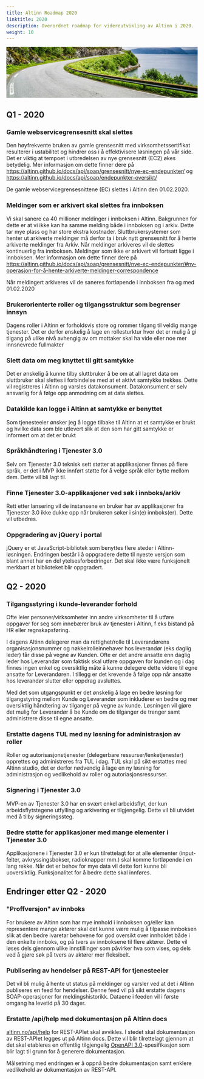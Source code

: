 ```yaml
---
title: Altinn Roadmap 2020
linktitle: 2020
description: Overordnet roadmap for videreutvikling av Altinn i 2020.
weight: 10
---
```


![Vei i Brønnøysund](../vei-i-brønnøysund.jpg)

## Q1 - 2020
### Gamle webservicegrensesnitt skal slettes
Den høyfrekvente bruken av gamle grensesnitt med virksomhetssertifikat resulterer i ustabilitet og hindrer oss i å effektivisere løsningen på vår side. Det er viktig at tempoet i utbredelsen av nye grensesnitt (EC2) økes betydelig. Mer informasjon om dette finner dere på https://altinn.github.io/docs/api/soap/grensesnitt/nye-ec-endepunkter/ og  https://altinn.github.io/docs/api/soap/endepunkter-oversikt/

De gamle webservicegrensesnittene (EC) slettes i Altinn den 01.02.2020.

### Meldinger som er arkivert skal slettes fra innboksen
Vi skal sanere ca 40 millioner meldinger i innboksen i Altinn.  Bakgrunnen for dette er at vi ikke kan ha samme melding både i innboksen og i arkiv. Dette tar mye plass og har store ekstra kostnader. Sluttbrukersystemer som henter ut arkiverte meldinger må derfor ta i bruk nytt grensesnitt for å hente arkiverte meldinger fra Arkiv. Når meldinger arkiveres vil de slettes kontinuerlig fra innboksen.  Meldinger som ikke er arkivert vil fortsatt ligge i innboksen. Mer informasjon om dette finner dere på https://altinn.github.io/docs/api/soap/grensesnitt/nye-ec-endepunkter/#ny-operasjon-for-å-hente-arkiverte-meldinger-correspondence 

Når meldingert arkiveres vil de saneres fortløpende i innboksen fra og med 01.02.2020

### Brukerorienterte roller og tilgangsstruktur som begrenser innsyn
Dagens roller i Altinn er forholdsvis store og rommer tilgang til veldig mange tjenester. Det er derfor ønskelig å lage en rollesturktur hvor det er mulig å gi tilgang på ulike nivå avhengig av om mottaker skal ha vide eller noe mer innsnevrede fullmakter

### Slett data om meg knyttet til gitt samtykke
Det er ønskelig å kunne tilby sluttbruker å be om at all lagret data om sluttbruker skal slettes i forbindelse med at et aktivt samtykke trekkes. Dette vil registreres i Altinn og varsles datakonsument. Datakonsument er selv ansvarlig for å følge opp anmodning om at data slettes. 

### Datakilde kan logge i Altinn at samtykke er benyttet
Som tjenesteeier ønsker jeg å logge tilbake til Altinn at et samtykke er brukt og hvilke data som ble utlevert slik at den som har gitt samtykke er informert om at det er brukt

### Språkhåndtering i Tjenester 3.0
Selv om Tjenester 3.0 teknisk sett støtter at applikasjoner finnes på flere språk, er det i MVP ikke innført støtte for å velge språk eller bytte mellom dem. Dette vil bli lagt til.

### Finne Tjenester 3.0-applikasjoner ved søk i innboks/arkiv
Rett etter lansering vil de instansene en bruker har av applikasjoner fra Tjenester 3.0 ikke dukke opp når brukeren søker i sin(e) innboks(er). Dette vil utbedres.

### Oppgradering av jQuery i portal
jQuery er et JavaScript-bibliotek som benyttes flere steder i Altinn-løsningen. Endringen består i å oppgradere dette til nyeste versjon som blant annet har en del ytelsesforbedringer. Det skal ikke være funksjonelt merkbart at biblioteket blir oppgradert.

## Q2 - 2020
### Tilgangsstyring i kunde-leverandør forhold
Ofte leier personer/virksomheter inn andre virksomheter til å utføre oppgaver for seg som innebærer bruk av tjenester i Altinn, f eks bistand på HR eller regnskapsføring.

I dagens Altinn delegerer man da rettighet/rolle til Leverandørens organisasjonsnummer og nøkkelrolleinnehaver hos leverandør (eks daglig leder) får disse på vegne av Kunden. Ofte er det andre ansatte enn daglig leder hos Leverandør som faktisk skal utføre oppgaven for kunden og i dag finnes ingen enkel og oversiktlig måte å kunne delegere dette videre til egne ansatte for Leverandøren. I tillegg er det krevende å følge opp når ansatte hos leverandør slutter eller oppdrag avsluttes.

Med det som utgangspunkt er det ønskelig å lage en bedre løsning for tilgangstyring mellom Kunde og Leverandør som inkluderer en bedre og mer oversiktlig håndtering av tilganger på vegne av kunde. Løsningen vil gjøre det mulig for Leverandør å be Kunde om de tilganger de trenger samt administrere disse til egne ansatte. 

### Erstatte dagens TUL med ny løsning for administrasjon av roller
Roller og autorisasjonstjenester (delegerbare ressurser/lenketjenester) opprettes og administreres fra TUL i dag. TUL skal på sikt erstattes med Altinn studio, det er derfor nødvendig å lage en ny løsning for administrasjon og vedlikehold av roller og autoriasjonsressurser.

### Signering i Tjenester 3.0
MVP-en av Tjenester 3.0 har en svært enkel arbeidsflyt, der kun arbeidsflytstegene utfylling og arkivering er tilgjengelig. Dette vil bli utvidet med å tilby signeringssteg.

### Bedre støtte for applikasjoner med mange elementer i Tjenester 3.0
Applikasjonene i Tjenester 3.0 er kun tilrettelagt for at alle elementer (input-felter, avkryssingsbokser, radioknapper mm.) skal komme fortløpende i en lang rekke. Når det er behov for mye data vil dette fort kunne bli uoversiktlig. Funksjonalitet for å bedre dette skal innføres.

## Endringer etter Q2 - 2020
### "Proffversjon" av innboks
For brukere av Altinn som har mye innhold i innboksen og/eller kan representere mange aktører skal det kunne være mulig å tilpasse innboksen slik at den bedre ivaretar behovene for god oversikt over innholdet både i den enkelte innboks, og på tvers av innboksene til flere aktører. Dette vil løses dels gjennom ulike innstillinger som påvirker hva som vises, og dels ved å gjøre søk på tvers av aktører mer fleksibelt.


### Publisering av hendelser på REST-API for tjenesteeier 
Det vil bli mulig å hente ut status på meldinger og varsler ved at det i Altinn publiseres en feed for hendelser. Denne feed vil på sikt erstatte dagens SOAP-operasjoner for meldingshistorikk. Dataene i feeden vil i første omgang ha levetid på 30 dager.


### Erstatte /api/help med dokumentasjon på Altinn docs
[altinn.no/api/help](https://www.altinn.no/api/help) for REST-APIet skal avvikles. I stedet skal dokumentasjon av REST-APIet legges ut på Altinn docs.
Dette vil blir tilrettelagt gjennom at det skal etableres en offentlig tilgjengelig [OpenAPI 3.0](https://swagger.io/docs/specification/about/)-spesifikasjon
som blir lagt til grunn for å generere dokumentasjon.

Målsetning med endringen er å oppnå bedre dokumentasjon samt enklere vedlikehold av dokumentasjon av REST-API.
